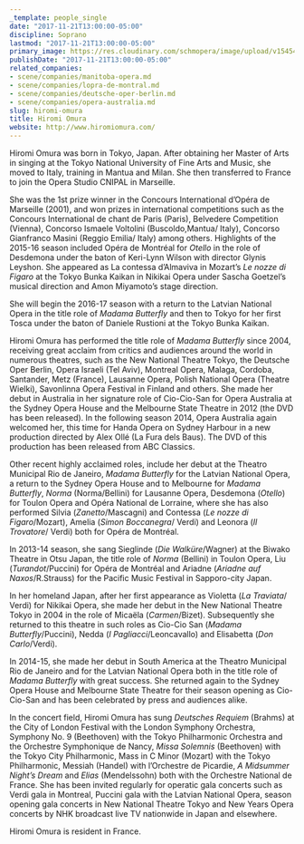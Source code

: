 ```yaml
---
_template: people_single
date: "2017-11-21T13:00:00-05:00"
discipline: Soprano
lastmod: "2017-11-21T13:00:00-05:00"
primary_image: https://res.cloudinary.com/schmopera/image/upload/v1545409169/media/webhook-uploads/1511286929821/OMURA_PHOTO3.jpg.jpg
publishDate: "2017-11-21T13:00:00-05:00"
related_companies:
- scene/companies/manitoba-opera.md
- scene/companies/lopra-de-montral.md
- scene/companies/deutsche-oper-berlin.md
- scene/companies/opera-australia.md
slug: hiromi-omura
title: Hiromi Omura
website: http://www.hiromiomura.com/
---
```


Hiromi Omura was born in Tokyo, Japan. After obtaining her Master of Arts in singing at the Tokyo National University of Fine Arts and Music, she moved to Italy, training in Mantua and Milan. She then transferred to France to join the Opera Studio CNIPAL in Marseille.

She was the 1st prize winner in the Concours International d’Opéra de Marseille (2001), and won prizes in international competitions such as the Concours International de chant de Paris (Paris), Belvedere Competition (Vienna), Concorso Ismaele Voltolini (Buscoldo,Mantua/ Italy), Concorso Gianfranco Masini (Reggio Emilia/ Italy) among others.
Highlights of the 2015-16 season included Opéra de Montréal for *Otello* in the role of Desdemona under the baton of Keri-Lynn Wilson with director Glynis Leyshon. She appeared as La contessa d’Almaviva in Mozart’s *Le nozze di Figaro* at the Tokyo Bunka Kaikan in Nikikai Opera under Sascha Goetzel’s musical direction and Amon Miyamoto’s stage direction.

She will begin the 2016-17 season with a return to the Latvian National Opera in the title role of *Madama Butterfly* and then to Tokyo for her first Tosca under the baton of Daniele Rustioni at the Tokyo Bunka Kaikan. 

Hiromi Omura has performed the title role of *Madama Butterfly* since 2004, receiving great acclaim from critics and audiences around the world in numerous theatres, such as the New National Theatre Tokyo, the Deutsche Oper Berlin, Opera Israeli (Tel Aviv), Montreal Opera, Malaga, Cordoba, Santander, Metz (France), Lausanne Opera, Polish National Opera (Theatre Wielki), Savonlinna Opera Festival in Finland and others. She made her debut in Australia in her signature role of Cio-Cio-San for Opera Australia at the Sydney Opera House and the Melbourne State Theatre in 2012 (the DVD has been released). In the following season 2014, Opera Australia again welcomed her, this time for Handa Opera on Sydney Harbour in a new production directed by Alex Ollé (La Fura dels Baus). The DVD of this production has been released from ABC Classics.

Other recent highly acclaimed roles, include her debut at the Theatro Municipal Rio de Janeiro, *Madama Butterfly* for the Latvian National Opera, a return to the Sydney Opera House and to Melbourne for *Madama Butterfly*, *Norma* (Norma/Bellini) for Lausanne Opera, Desdemona (*Otello*) for Toulon Opera and Opéra National de Lorraine, where she has also performed Silvia (*Zanetto*/Mascagni) and Contessa (*Le nozze di Figaro*/Mozart), Amelia (*Simon Boccanegra*/ Verdi) and Leonora (*Il Trovatore*/ Verdi) both for Opéra de Montréal.

In 2013-14 season, she sang Sieglinde (*Die Walküre*/Wagner) at the Biwako Theatre in Otsu Japan, the title role of *Norma* (Bellini) in Toulon Opera, Liu (*Turandot*/Puccini) for Opéra de Montréal and Ariadne (*Ariadne auf Naxos*/R.Strauss) for the Pacific Music Festival in Sapporo-city Japan.

In her homeland Japan, after her first appearance as Violetta (*La Traviata*/ Verdi) for Nikikai Opera, she made her debut in the New National Theatre Tokyo in 2004 in the role of Micaëla (*Carmen*/Bizet). Subsequently she returned to this theatre in such roles as Cio-Cio San (*Madama Butterfly*/Puccini), Nedda (*I Pagliacci*/Leoncavallo) and Elisabetta (*Don Carlo*/Verdi).

In 2014-15, she made her debut in South America at the Theatro Municipal Rio de Janeiro and for the Latvian National Opera both in the title role of *Madama Butterfly* with great success. She returned again to the Sydney Opera House and Melbourne State Theatre for their season opening as Cio-Cio-San and has been celebrated by press and audiences alike.  

In the concert field, Hiromi Omura has sung *Deutsches Requiem* (Brahms) at the City of London Festival with the London Symphony Orchestra, Symphony No. 9 (Beethoven) with the Tokyo Philharmonic Orchestra and the Orchestre Symphonique de Nancy, *Missa Solemnis* (Beethoven) with the Tokyo City Philharmonic, Mass in C Minor (Mozart) with the Tokyo Philharmonic, Messiah (Handel) with l’Orchestre de Picardie, *A Midsummer Night’s Dream* and *Elias* (Mendelssohn) both with the Orchestre National de France. She has been invited regularly for operatic gala concerts such as Verdi gala in Montreal, Puccini gala with the Latvian National Opera, season opening gala concerts in New National Theatre Tokyo and New Years Opera concerts by NHK broadcast live TV nationwide in Japan and elsewhere.

Hiromi Omura is resident in France.
